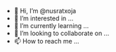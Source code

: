 - 👋 Hi, I’m @nusratxoja
- 👀 I’m interested in ...
- 🌱 I’m currently learning ...
- 💞️ I’m looking to collaborate on ...
- 📫 How to reach me ...

<!---
nusratxoja/nusratxoja is a ✨ special ✨ repository because its `README.md` (this file) appears on your GitHub profile.
You can click the Preview link to take a look at your changes.
--->

